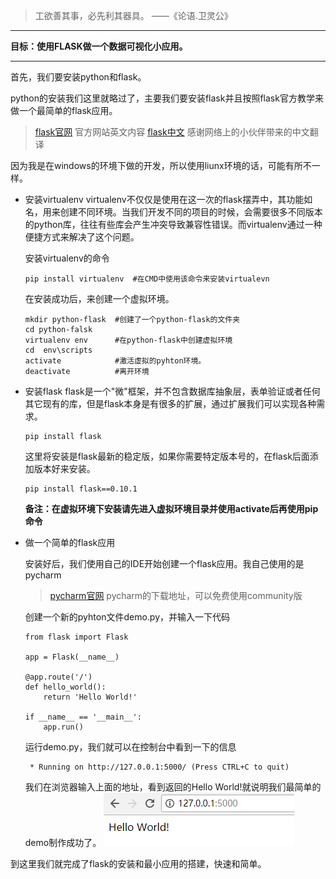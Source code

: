 >工欲善其事，必先利其器具。 ——《论语.卫灵公》

---

**目标：使用FLASK做一个数据可视化小应用。**

---

首先，我们要安装python和flask。

python的安装我们这里就略过了，主要我们要安装flask并且按照flask官方教学来做一个最简单的flask应用。

>[flask官网](http://flask.pocoo.org/)   官方网站英文内容
>[flask中文](http://www.pythondoc.com/flask/index.html)  感谢网络上的小伙伴带来的中文翻译

因为我是在windows的环境下做的开发，所以使用liunx环境的话，可能有所不一样。

* 安装virtualenv
virtualenv不仅仅是使用在这一次的flask摆弄中，其功能如名，用来创建不同环境。当我们开发不同的项目的时候，会需要很多不同版本的python库，往往有些库会产生冲突导致兼容性错误。而virtualenv通过一种便捷方式来解决了这个问题。

    安装virtualenv的命令
    ```
    pip install virtualenv  #在CMD中使用该命令来安装virtualevn
    ```
    在安装成功后，来创建一个虚拟环境。
    ```
    mkdir python-flask  #创建了一个python-flask的文件夹
    cd python-falsk       
    virtualenv env      #在python-flask中创建虚拟环境
    cd  env\scripts     
    activate            #激活虚拟的pyhton环境。
    deactivate          #离开环境
    ```

* 安装flask
flask是一个"微"框架，并不包含数据库抽象层，表单验证或者任何其它现有的库，但是flask本身是有很多的扩展，通过扩展我们可以实现各种需求。

    ```
    pip install flask
    ```
    这里将安装是flask最新的稳定版，如果你需要特定版本号的，在flask后面添加版本好来安装。
    ```
    pip install flask==0.10.1
    ```
    **备注：在虚拟环境下安装请先进入虚拟环境目录并使用activate后再使用pip命令**


* 做一个简单的flask应用
 
    安装好后，我们使用自己的IDE开始创建一个flask应用。我自己使用的是pycharm
    >[pycharm官网](https://www.jetbrains.com/pycharm/) pycharm的下载地址，可以免费使用community版


    创建一个新的pyhton文件demo.py，并输入一下代码
    ```
    from flask import Flask

    app = Flask(__name__)

    @app.route('/')
    def hello_world():
        return 'Hello World!'

    if __name__ == '__main__':
        app.run()
    ```
    运行demo.py，我们就可以在控制台中看到一下的信息
    ```
     * Running on http://127.0.0.1:5000/ (Press CTRL+C to quit)
    ```
    我们在浏览器输入上面的地址，看到返回的Hello World!就说明我们最简单的demo制作成功了。
    ![](image/1.png)
    
    
到这里我们就完成了flask的安装和最小应用的搭建，快速和简单。